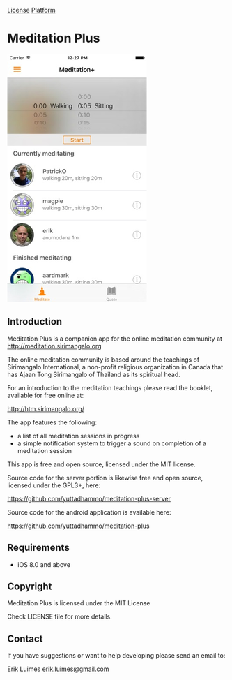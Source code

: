 
[License](https://img.shields.io/badge/license-MIT-blue.svg)
[Platform](https://img.shields.io/badge/platform-iOS-blue.svg)

Meditation Plus
==========

![Screengrab of application](Images/Screen.jpg)

Introduction
-------

Meditation Plus is a companion app for the online meditation community at http://meditation.sirimangalo.org

The online meditation community is based around the teachings of Sirimangalo International, a non-profit religious organization in Canada that has Ajaan Tong Sirimangalo of Thailand as its spiritual head.

For an introduction to the meditation teachings please read the booklet, available for free online at:

http://htm.sirimangalo.org/

The app features the following:

* a list of all meditation sessions in progress
* a simple notification system to trigger a sound on completion of a meditation session

This app is free and open source, licensed under the MIT license.

Source code for the server portion is likewise free and open source, licensed under the GPL3+, here:

https://github.com/yuttadhammo/meditation-plus-server

Source code for the android application is available here:

https://github.com/yuttadhammo/meditation-plus


Requirements
---------------------

* iOS 8.0 and above


Copyright
---------

Meditation Plus is licensed under the MIT License

Check LICENSE file for more details.

Contact
-------

If you have suggestions or want to help developing please send an email to:

Erik Luimes <erik.luimes@gmail.com>
